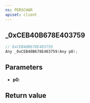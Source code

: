 ```yaml
---
ns: PERSCHAR
apiset: client
---
```

## _0xCEB40B678E403759

```c
// 0xCEB40B678E403759
Any _0xCEB40B678E403759(Any p0);
```


## Parameters
* **p0**:

## Return value

